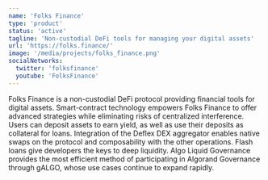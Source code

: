 ```yaml
---
name: 'Folks Finance'
type: 'product'
status: 'active'
tagline: 'Non-custodial DeFi tools for managing your digital assets'
url: 'https://folks.finance/'
image: '/media/projects/folks_finance.png'
socialNetworks:
  twitter: 'folksfinance'
  youtube: 'FolksFinance'
---
```


Folks Finance is a non-custodial DeFi protocol providing financial tools for digital assets. Smart-contract technology empowers Folks Finance to offer advanced strategies while eliminating risks of centralized interference. Users can deposit assets to earn yield, as well as use their deposits as collateral for loans. Integration of the Deflex DEX aggregator enables native swaps on the protocol and composability with the other operations. Flash loans give developers the keys to deep liquidity. Algo Liquid Governance provides the most efficient method of participating in Algorand Governance through gALGO, whose use cases continue to expand rapidly.
